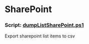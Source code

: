 # SharePoint

### Script: [dumpListSharePoint.ps1](#dumplistsharepoint.ps1)
Export sharepoint list items to csv
